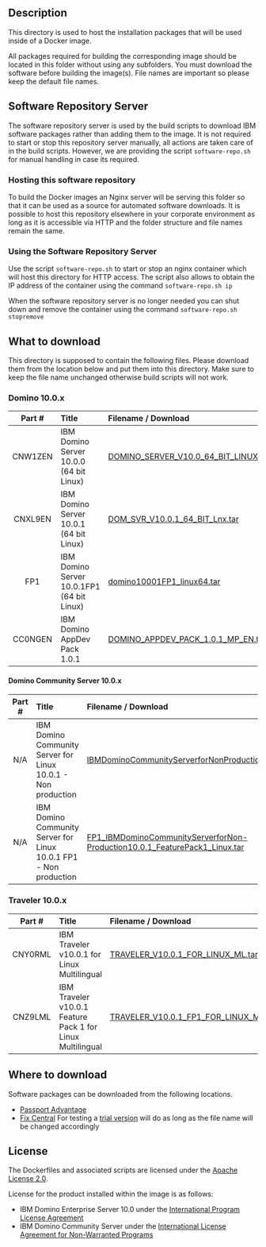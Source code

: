 ## Description

This directory is used to host the installation packages that will be used inside of a Docker image. 

All packages required for building the corresponding image should be located in this folder without using any subfolders. You must download the software before building the image(s). File names are important so please keep the default file names.

##  Software Repository Server
The software repository server is used by the build scripts to download IBM software packages rather than adding them to the image. It is not required to start or stop this repository server manually, all actions are taken care of in the build scripts. However, we are providing the script ```software-repo.sh``` for manual handling in case its required.

### Hosting this software repository

To build the Docker images an Nginx server will be serving this folder so that it can be used as a source for automated software downloads. It is possible to host this repository elsewhere in your corporate environment as long as it is accessible via HTTP and the folder structure and file names remain the same.

### Using the Software Repository Server

Use the script ```software-repo.sh``` to start or stop an nginx container which will host this directory for HTTP access. The script also allows to obtain the IP address of the container using the command ```software-repo.sh ip```

When the software repository server is no longer needed you can shut down and remove the container using the command ```software-repo.sh stopremove```

## What to download

This directory is supposed to contain the following files. Please download them from the location below and put them into this directory. Make sure to keep the file name unchanged otherwise build scripts will not work.

### Domino 10.0.x
| Part # | Title | Filename / Download  |
| :---: |:---|:----|
| CNW1ZEN | IBM Domino Server 10.0.0 (64 bit Linux) | [DOMINO_SERVER_V10.0_64_BIT_LINUX_.tar](https://www-112.ibm.com/software/howtobuy/passportadvantage/paocustomer/sdma/SDMA?P0=DOWNLOAD_SEARCH_BY_PART_NO&FIELD_SEARCH_TYPE=3&searchVal=CNW1ZEN) | 
| CNXL9EN | IBM Domino Server 10.0.1 (64 bit Linux) | [DOM_SVR_V10.0.1_64_BIT_Lnx.tar](https://www-112.ibm.com/software/howtobuy/passportadvantage/paocustomer/sdma/SDMA?P0=DOWNLOAD_SEARCH_BY_PART_NO&FIELD_SEARCH_TYPE=3&searchVal=CNXL9EN) | 
| FP1 | IBM Domino Server 10.0.1FP1 (64 bit Linux) | [domino10001FP1_linux64.tar](http://www.ibm.com/support/fixcentral/quickorder?product=ibm%2FLotus%2FLotus+Domino&fixids=DominoServer_1001FP1_Linux64&source=SAR) | 
| CC0NGEN | IBM Domino AppDev Pack 1.0.1 | [DOMINO_APPDEV_PACK_1.0.1_MP_EN.tgz](https://www-112.ibm.com/software/howtobuy/passportadvantage/paocustomer/sdma/SDMA?P0=DOWNLOAD_SEARCH_BY_PART_NO&FIELD_SEARCH_TYPE=3&searchVal=CC0NGEN) | 


#### Domino Community Server 10.0.x
| Part # | Title | Filename / Download  |
| :---: |:---|:----|
| N/A | IBM Domino Community Server for Linux 10.0.1 - Non production | [IBMDominoCommunityServerforNonProduction10.0.1Linux.tar](https://www.ibm.com/account/reg/us-en/signup?formid=urx-33713) | 
| N/A | IBM Domino Community Server for Linux 10.0.1 FP1 - Non production | [FP1_IBMDominoCommunityServerforNon-Production10.0.1_FeaturePack1_Linux.tar ](https://www.ibm.com/account/reg/us-en/signup?formid=urx-33713) | 

### Traveler 10.0.x
| Part # | Title | Filename / Download  |
| :---: |:---|:----|
| CNY0RML | IBM Traveler v10.0.1 for Linux Multilingual | [TRAVELER_V10.0.1_FOR_LINUX_ML.tar.gz](https://www-112.ibm.com/software/howtobuy/passportadvantage/paocustomer/sdma/SDMA?P0=DOWNLOAD_SEARCH_BY_PART_NO&FIELD_SEARCH_TYPE=3&searchVal=CNY0RML) | 
| CNZ9LML | IBM Traveler v10.0.1 Feature Pack 1 for Linux Multilingual | [TRAVELER_V10.0.1_FP1_FOR_LINUX_ML.tar.gz](https://www-112.ibm.com/software/howtobuy/passportadvantage/paocustomer/sdma/SDMA?P0=DOWNLOAD_SEARCH_BY_PART_NO&FIELD_SEARCH_TYPE=3&searchVal=CNZ9LML) | 

## Where to download
Software packages can be downloaded from the following locations. 
* [Passport Advantage](https://www-01.ibm.com/software/passportadvantage/pao_customer.html)
* [Fix Central](https://www-945.ibm.com/support/fixcentral)
For testing a [trial version](https://www-01.ibm.com/marketing/iwm/tnd/preconfig.jsp?id=2016-05-21+05%3A25%3A52.674466R) will do as long as the file name will be changed accordingly

## License
The Dockerfiles and associated scripts are licensed under the [Apache License 2.0](https://www.apache.org/licenses/LICENSE-2.0.html). 

License for the product installed within the image is as follows:
* IBM Domino Enterprise Server 10.0 under the [International Program License Agreement](https://www-03.ibm.com/software/sla/sladb.nsf/displaylis/FB664D0899DE8E7C8525832100805159?OpenDocument)
* IBM Domino Community Server under the [International License Agreement for Non-Warranted Programs](https://www-01.ibm.com/common/ssi/rep_ca/2/877/ENUSZP17-0552/ENUSZP17-0552.PDF)